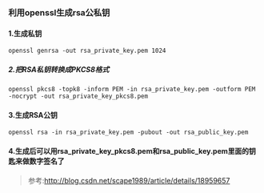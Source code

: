 ﻿### 利用openssl生成rsa公私钥

#### 1.生成私钥

`openssl genrsa -out rsa_private_key.pem 1024`

##### 2.把RSA私钥转换成PKCS8格式
`openssl pkcs8 -topk8 -inform PEM -in rsa_private_key.pem -outform PEM -nocrypt -out rsa_private_key_pkcs8.pem`


#### 3.生成RSA公钥
`openssl rsa -in rsa_private_key.pem -pubout -out rsa_public_key.pem`


#### 4.生成后可以用rsa_private_key_pkcs8.pem和rsa_public_key.pem里面的钥匙来做数字签名了



> 参考:http://blog.csdn.net/scape1989/article/details/18959657